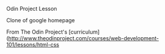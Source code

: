 Odin Project Lesson

Clone of google homepage

From The Odin Project's [curriculum](http://www.theodinproject.com/courses/web-development-101/lessons/html-css

